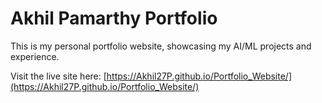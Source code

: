 # Akhil Pamarthy Portfolio

This is my personal portfolio website, showcasing my AI/ML projects and experience.

Visit the live site here: [https://Akhil27P.github.io/Portfolio_Website/](https://Akhil27P.github.io/Portfolio_Website/)

